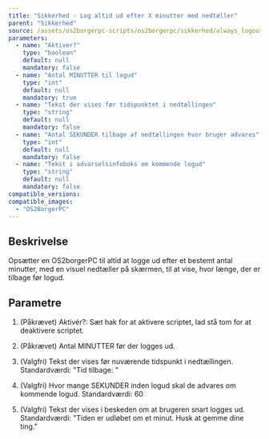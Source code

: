```yaml
---
title: "Sikkerhed - Log altid ud efter X minutter med nedtæller"
parent: "Sikkerhed"
source: /assets/os2borgerpc-scripts/os2borgerpc/sikkerhed/always_logout_after_time_visual.sh
parameters:
  - name: "Aktiver?"
    type: "boolean"
    default: null
    mandatory: false
  - name: "Antal MINUTTER til logud"
    type: "int"
    default: null
    mandatory: true
  - name: "Tekst der vises før tidspunktet i nedtællingen"
    type: "string"
    default: null
    mandatory: false
  - name: "Antal SEKUNDER tilbage af nedtællingen hvor bruger advares"
    type: "int"
    default: null
    mandatory: false
  - name: "Tekst i advarselsinfoboks om kommende logud"
    type: "string"
    default: null
    mandatory: false
compatible_versions:
compatible_images:
  - "OS2BorgerPC"
---
```


## Beskrivelse
Opsætter en OS2borgerPC til altid at logge ud efter et bestemt antal minutter, med en visuel nedtæller på skærmen, til at vise, hvor længe, der er tilbage før logud.

## Parametre

  1. (Påkrævet) Aktivér?: Sæt hak for at aktivere scriptet, lad stå tom for at deaktivere scriptet.

  2. (Påkrævet) Antal MINUTTER før der logges ud.

  3. (Valgfri) Tekst der vises før nuværende tidspunkt i nedtællingen.
      Standardværdi: "Tid tilbage: "

  4. (Valgfri) Hvor mange SEKUNDER inden logud skal de advares om kommende logud.
     Standardværdi: 60

  5. (Valgfri) Tekst der vises i beskeden om at brugeren snart logges ud.
      Standardværdi: "Tiden er udløbet om et minut. Husk at gemme dine ting."